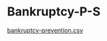 # Bankruptcy-P-S

[bankruptcy-prevention.csv](https://github.com/dipak3031/Bankruptcy-P-S/files/10797031/bankruptcy-prevention.csv)


